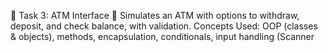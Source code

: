 
🔹 Task 3: ATM Interface 🏦
Simulates an ATM with options to withdraw, deposit, and check balance, with validation.
Concepts Used: OOP (classes & objects), methods, encapsulation, conditionals, input handling (Scanner

